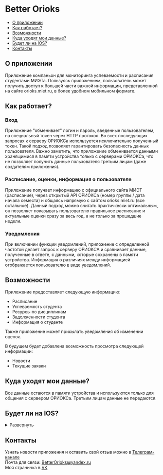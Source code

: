 <h1>
  Better Orioks
</h1>

<ul>
  <li>
    <a href="#p1">О приложении</a>
  </li>
  
  <li>
    <a href="#p2">Как работает?</a>
  </li>
  
  <li>
    <a href="#p3">Возможности</a>
  </li>
  
  <li>
    <a href="#p4">Куда уходят мои данные?</a>
  </li>
  
  <li>
    <a href="#p5">Будет ли на IOS?</a>
  </li>
  
  <li>
    <a href="#p6">Контакты</a>
  </li>
</ul>

<h2 id="p1">
  О приложении
</h2>
<p>
  Приложение компаньон для мониторинга успеваемости и расписания студентами МИЭТа. Пользуясь приложением, пользователь может получить доступ к большей части важной информации, представленной на сайте orioks.miet.ru, в более удобном мобильном формате.
</p>

<h2 id="p2">
  Как работает?
</h2>
<h3>Вход</h3>
<p>
  Приложение "обменивает" логин и пароль, введенные пользователем, на специальный токен через HTTP протокол. Во всех последующих запросах к серверу ОРИОКСа используется исключительно полученный токен. Такой подход позволяет гарантировать безопасность данных пользователя. Важно заметить, что приложение обменивается данными хранящимися в памяти устройства только с серверами ОРИОКСа, что не позволяет получить данные пользователя третьим лицам (даже создателям приложения). 
</p>

<h3>Расписание, оценки, информация о пользователе</h3>
<p>
  Приложение получает информацию с официального сайта МИЭТ (расписание), через открытый API ОРИОКСа (номер группы / дата начала семеста) и общаясь напрямую с сайтом orioks.miet.ru (все остальное). Данный подход можно считать практичкески оптимальным, он позволяет показывать пользователю правильное расписание и актуальные оценки сразу за весь год, а не только за прошедшие недели.
</p>

<h3>Уведомления</h3>
<p>
  При включении функции уведомлений, приложение с определенной частотой делает запрос к серверу ОРИОКСА и сравнивает данные, полученные в ответе, с данными, которые сохранены в памяти устройства. Информация о различиях между информацией отображается пользователю в виде уведомлений.
</p>


<h2 id="p3">
  Возможности
</h2>
<p>
  Приложение предоставляет следующую информацию: 
<ul>
  <li>
    Расписание
  </li>
  
  <li>
    Успеваемость студента
  </li>
  
  <li>
    Ресурсы по дисциплинам
  </li>
  
  <li>
    Задолженности студента
  </li>
  
  <li>
    Информация о студенте
  </li>
</ul>
</p>

<p>
  Также приложение может присылать уведомления об изменении оценок.
</p>
<p>
  В будущем будет добавлена возможность просмотра следующей информации:
<ul>
  <li>
    Новости
  </li>
  
  <li>
    Текущие заявки
  </li>
</ul>
</p>

<h2 id="p4">
  Куда уходят мои данные?
</h2>
<p>
  Все данные остаются в памяти устройства и используются только для общения с сервером ОРИОКСа. Третьим лицам данные не передаются.
</p>

<h2 id="p5">
  Будет ли на IOS?
</h2>
<p>
  <details>
    <summary>
      Развернуть
    </summary>
    <img src="https://github.com/luntikius/BetterOrioks/blob/a302491f1184e63b91401d85bc61e3e1cf0e49ab/img/DOG_NO.png?raw=true" height=350px>
    <p>
      Сам я этого делать не буду, но если кто-то хочет портировать на IOS, буду рад посодействовать.
    </p>
  </details>
</p>

<h2 id="p6">
  Контакты
</h2>
<p>
  Узнать новости приложения и оставить свой отзыв можно в
  <a href="https://t.me/+YQD5-csbrqk4ZjEy" target="_blank">
    Телеграм-канале
  </a>
  <br>
  Почта для связи: 
  <a href="mailto:BetterOrioks@yandex.ru">BetterOrioks@yandex.ru</a>
  <br>
  Моя страничка в 
  <a href="https://vk.com/luntikius">VK</a>
</p>


